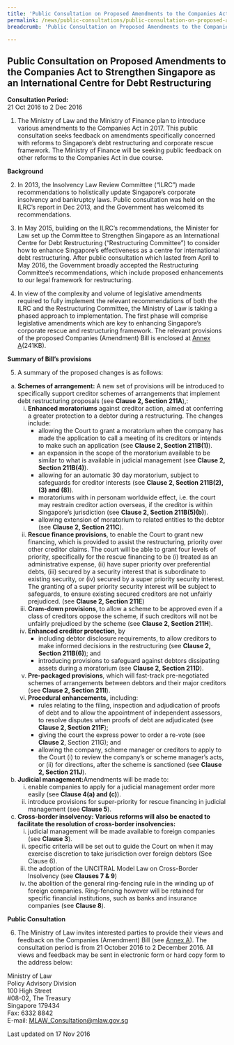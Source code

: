 ```yaml
---
title: 'Public Consultation on Proposed Amendments to the Companies Act to Strengthen Singapore as an International Centre for Debt Restructuring'
permalink: /news/public-consultations/public-consultation-on-proposed-amendments-to-the-companies-act-/
breadcrumb: 'Public Consultation on Proposed Amendments to the Companies Act to Strengthen Singapore as an International Centre for Debt Restructuring'

---
```



Public Consultation on Proposed Amendments to the Companies Act to Strengthen Singapore as an International Centre for Debt Restructuring
---

**Consultation Period:**  
21 Oct 2016 to 2 Dec 2016

1. The Ministry of Law and the Ministry of Finance plan to introduce various amendments to the Companies Act in 2017. This public consultation seeks feedback on amendments specifically concerned with reforms to Singapore’s debt restructuring and corporate rescue framework. The Ministry of Finance will be seeking public feedback on other reforms to the Companies Act in due course.

**Background**

2. In 2013, the Insolvency Law Review Committee (“ILRC”) made recommendations to holistically update Singapore’s corporate insolvency and bankruptcy laws. Public consultation was held on the ILRC’s report in Dec 2013, and the Government has welcomed its recommendations.

3. In May 2015, building on the ILRC’s recommendations, the Minister for Law set up the Committee to Strengthen Singapore as an International Centre for Debt Restructuring (“Restructuring Committee”) to consider how to enhance Singapore’s effectiveness as a centre for international debt restructuring. After public consultation which lasted from April to May 2016, the Government broadly accepted the Restructuring Committee’s recommendations, which include proposed enhancements to our legal framework for restructuring.

4. In view of the complexity and volume of legislative amendments required to fully implement the relevant recommendations of both the ILRC and the Restructuring Committee, the Ministry of Law is taking a phased approach to implementation. The first phase will comprise legislative amendments which are key to enhancing Singapore’s corporate rescue and restructuring framework. The relevant provisions of the proposed Companies (Amendment) Bill is enclosed at [Annex A](/files/CAB.pdf/)(241KB).

**Summary of Bill’s provisions**

5. A summary of the proposed changes is as follows:

<ol style="list-style-type: lower-alpha">
 <li>
  <b>Schemes of arrangement:</b> A new set of provisions will be introduced to specifically support creditor schemes of arrangements that implement debt restructuring proposals (see <b>Clause 2,  Section 211A</b>),:
  <ol style="list-style-type: lower-roman">
   <li><b>Enhanced moratoriums</b> against creditor action, aimed at conferring a greater protection to a debtor during a restructuring. The changes include:
    <ul>
     <li>allowing the Court to grant a moratorium when the company has made the application to call a meeting of its creditors or intends to make such an application (see <b>Clause 2, Section 211B(1)</b>).</li>
     <li>an expansion in the scope of the moratorium available to be similar to what is available in judicial management (see <b>Clause 2, Section 211B(4)</b>).</li>
     <li>allowing for an automatic 30 day moratorium, subject to safeguards for creditor interests (see <b>Clause 2, Section 211B(2), (3) and (8)</b>).</li>
     <li>moratoriums with in personam worldwide effect, i.e. the court may restrain creditor action overseas, if the creditor is within Singapore’s jurisdiction (see <b>Clause 2, Section 211B(5)(b)</b>).</li>
     <li>allowing extension of moratorium to related entities to the debtor (see <b>Clause 2, Section 211C</b>).</li>
    </ul>
   </li>
   <li><b>Rescue finance provisions</b>, to enable the Court to grant new financing, which is provided to assist the restructuring, priority over other creditor claims. The court will be able to grant four levels of priority, specifically for the rescue financing to be (i) treated as an administrative expense, (ii) have super priority over preferential debts, (iii) secured by a security interest that is subordinate to existing security, or (iv) secured by a super priority security interest. The granting of a super priority security interest will be subject to safeguards, to ensure existing secured creditors are not unfairly prejudiced. (see <b>Clause 2,  Section 211E</b>)</li>
   <li><b>Cram-down provisions</b>, to allow a scheme to be approved even if a class of creditors oppose the scheme, if such creditors will not be unfairly prejudiced by the scheme (see <b>Clause 2, Section 211H</b>).</li>
   <li><b>Enhanced creditor protection</b>, by
    <ul>
     <li>including debtor disclosure requirements, to allow creditors to make informed decisions in the restructuring (see <b>Clause 2, Section 211B(6)</b>); and</li>
     <li>introducing provisions to safeguard against debtors dissipating assets during a moratorium (see <b>Clause 2, Section 211D</b>).</li>
    </ul>
   </li>
   <li><b>Pre-packaged provisions</b>, which will fast-track pre-negotiated schemes of arrangements between debtors and their major creditors (see <b>Clause 2, Section 211I</b>).</li>
   <li><b>Procedural enhancements,</b> including:
    <ul>
     <li>rules relating to the filing, inspection and adjudication of proofs of debt and to allow the appointment of independent assessors, to resolve disputes when proofs of debt are adjudicated (see <b>Clause 2, Section 211F</b>);</li>
     <li>giving the court the express power to order a re-vote (see <b>Clause 2</b>, Section 211G); and</li>
     <li>allowing the company, scheme manager or creditors to apply to the Court (i) to review the company’s or scheme manager’s acts, or (ii) for directions, after the scheme is sanctioned (see <b>Clause 2, Section 211J</b>).</li>
    </ul>
   </li>
  </ol>
 </li>
 <li>
  <b>Judicial management:</b>Amendments will be made to: 
  <ol style="list-style-type: lower-roman">
   <li>enable companies to apply for a judicial management order more easily (see <b>Clause 4(a) and (c)</b>).</li>
   <li>introduce provisions for super-priority for rescue financing in judicial management (see <b>Clause 5</b>).</li>
  </ol>
 </li>
 <li><b>Cross-border insolvency: Various reforms will also be enacted to facilitate the resolution of cross-border insolvencies:</b>
  <ol style="list-style-type: lower-roman">
   <li>judicial management will be made available to foreign companies (see <b>Clause 3</b>).</li>
   <li>specific criteria will be set out to guide the Court on when it may exercise discretion to take jurisdiction over foreign debtors (See Clause 6).</li>
   <li>the adoption of the UNCITRAL Model Law on Cross-Border Insolvency (see <b>Clauses 7 & 9</b>)</li>
   <li>the abolition of the general ring-fencing rule in the winding up of foreign companies. Ring-fencing however will be retained for specific financial institutions, such as banks and insurance companies (see <b>Clause 8</b>).</li>
  </ol>
 </li>
</ol>

**Public Consultation**

6. The Ministry of Law invites interested parties to provide their views and feedback on the Companies (Amendment) Bill (see [Annex A](/files/CAB.pdf/)). The consultation period is from 21 October 2016 to 2 December 2016. All views and feedback may be sent in electronic form or hard copy form to the address below:

<p class="address-centered">Ministry of Law<br>
 Policy Advisory Division<br>
 100 High Street<br>
 #08-02, The Treasury<br>
 Singapore 179434<br>
 Fax: 6332 8842<br>
 E-mail: <a href="mailto:MLAW_Consultation@mlaw.gov.sg">MLAW_Consultation@mlaw.gov.sg</a>
</p>

<p class="right-side-updated">Last updated on 17 Nov 2016</p>
  
  



